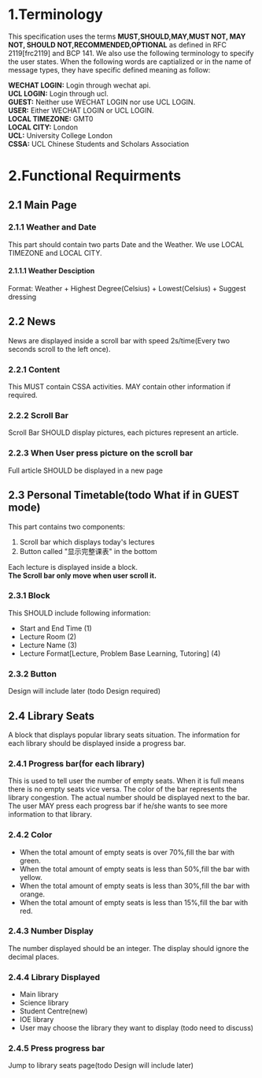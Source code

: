 # 1.Terminology
This specification uses the terms **MUST,SHOULD,MAY,MUST NOT, MAY NOT, SHOULD NOT,RECOMMENDED,OPTIONAL** as defined in RFC 2119[frc2119] and BCP 141. We also use the following terminology to specify the user states. When the following words are captialized or in the name of message types, they have specific defined meaning as follow:

**WECHAT LOGIN:** Login through wechat api.  
**UCL LOGIN:** Login through ucl.  
**GUEST:** Neither use WECHAT LOGIN nor  use UCL LOGIN.  
**USER:** Either WECHAT LOGIN or UCL LOGIN.  
**LOCAL TIMEZONE:** GMT0  
**LOCAL CITY:** London  
**UCL:** University College London  
**CSSA:** UCL Chinese Students and Scholars Association 

# 2.Functional Requirments   
## 2.1 Main Page  
### 2.1.1 Weather and Date  
This part should contain two parts Date and the Weather. We use LOCAL TIMEZONE and LOCAL CITY.
#### 2.1.1.1 Weather Desciption  
Format: Weather + Highest Degree(Celsius) + Lowest(Celsius) + Suggest dressing  

## 2.2 News  
News are displayed inside a scroll bar with speed 2s/time(Every two seconds scroll to the left once).  
### 2.2.1 Content  
This MUST contain CSSA activities. MAY contain other information if required.  
### 2.2.2 Scroll Bar   
Scroll Bar SHOULD display pictures, each pictures represent an article.  
### 2.2.3 When User press picture on the scroll bar  
Full article SHOULD be displayed in a new page  

## 2.3 Personal Timetable(todo What if in GUEST mode) 
This part contains two components:

1. Scroll bar which displays today's lectures  
2. Button called "显示完整课表" in the bottom  

Each lecture is displayed inside a block.  
**The Scroll bar only move when user scroll it.**  
### 2.3.1 Block  
This SHOULD include following information:  

* Start and End Time (1)  
* Lecture Room (2)  
* Lecture Name (3)  
* Lecture Format[Lecture, Problem Base Learning, Tutoring] (4)  

### 2.3.2 Button
Design will include later (todo Design required)  
## 2.4 Library Seats  
A block that displays popular library seats situation. The information for each library should be displayed inside a progress bar.  

### 2.4.1 Progress bar(for each library)  
This is used to tell user the number of empty seats. When it is full means there is no empty seats vice versa. The color of the bar represents the library congestion. The actual number should be displayed next to the bar. The user MAY press each progress bar if he/she wants to see more information to that library.   

### 2.4.2 Color  

* When the total amount of empty seats is over 70%,fill the bar with green.  
* When the total amount of empty seats is less than 50%,fill the bar with yellow.  
* When the total amount of empty seats is less than 30%,fill the bar with orange.
* When the total amount of empty seats is less than 15%,fill the bar with red.  

### 2.4.3 Number Display  
The number displayed should be an integer. The display should ignore the decimal places.

### 2.4.4 Library Displayed  

* Main library
* Science library
* Student Centre(new)
* IOE library
* User may choose the library they want to display (todo need to discuss)

### 2.4.5 Press progress bar  
Jump to library seats page(todo Design will include later)




